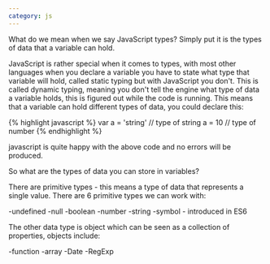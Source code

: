 ```yaml
---
category: js
---
```


What do we mean when we say JavaScript types? Simply put it is the types of data that a variable can hold.

JavaScript is rather special when it comes to types, with most other languages when you declare a variable you have to state what type that variable will hold, called static typing but with JavaScript you don't. This is called dynamic typing, meaning you don't tell the engine what type of data a variable holds, this is figured out while the code is running. This means that a variable can hold different types of data, you could declare this:

{% highlight javascript %}
var a = 'string'  // type of string
a = 10 // type of number
{% endhighlight %}

javascript is quite happy with the above code and no errors will be produced.

So what are the types of data you can store in variables?

There are primitive types - this means a type of data that represents a single value. There are 6 primitive types we can work with:

-undefined
-null
-boolean
-number
-string
-symbol - introduced in ES6

The other data type is object which can be seen as a collection of properties, objects include:

-function
-array
-Date
-RegExp
